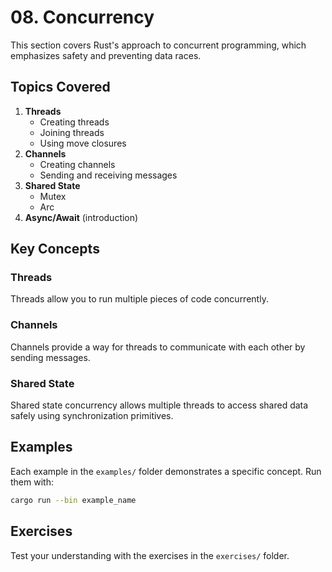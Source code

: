 # 08. Concurrency

This section covers Rust's approach to concurrent programming, which emphasizes safety and preventing data races.

## Topics Covered

1. **Threads**
   - Creating threads
   - Joining threads
   - Using move closures
2. **Channels**
   - Creating channels
   - Sending and receiving messages
3. **Shared State**
   - Mutex
   - Arc
4. **Async/Await** (introduction)

## Key Concepts

### Threads

Threads allow you to run multiple pieces of code concurrently.

### Channels

Channels provide a way for threads to communicate with each other by sending messages.

### Shared State

Shared state concurrency allows multiple threads to access shared data safely using synchronization primitives.

## Examples

Each example in the `examples/` folder demonstrates a specific concept. Run them with:

```bash
cargo run --bin example_name
```

## Exercises

Test your understanding with the exercises in the `exercises/` folder.